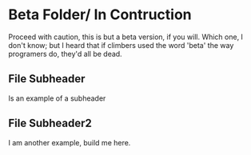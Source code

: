 # Beta Folder/ In Contruction

Proceed with caution, this is but a beta version, if you will. Which one, I don't know; but I heard that if climbers used the word 'beta' the way programers do, they'd all be dead. 

## File Subheader

Is an example of a subheader 

## File Subheader2

I am another example, build me here.


